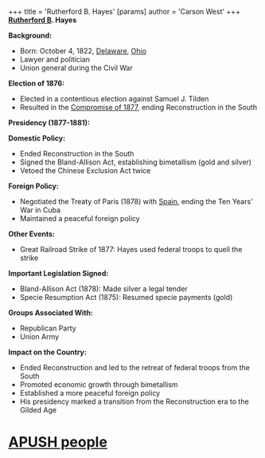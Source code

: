 +++
 title = 'Rutherford B. Hayes'
[params]
	author = 'Carson West'
+++
**[Rutherford B](./../rutherford-b/). Hayes**

**Background:**
- Born: October 4, 1822, [Delaware](./../delaware/), [Ohio](./../ohio/)
- Lawyer and politician
- Union general during the Civil War

**Election of 1876:**
- Elected in a contentious election against Samuel J. Tilden
- Resulted in the [Compromise of 1877](./../compromise-of-1877/), ending Reconstruction in the South

**Presidency (1877-1881):**

**Domestic Policy:**
- Ended Reconstruction in the South
- Signed the Bland-Allison Act, establishing bimetallism (gold and silver)
- Vetoed the Chinese Exclusion Act twice

**Foreign Policy:**
- Negotiated the Treaty of Paris (1878) with [Spain](./../spain/), ending the Ten Years' War in Cuba
- Maintained a peaceful foreign policy

**Other Events:**
- Great Railroad Strike of 1877: Hayes used federal troops to quell the strike

**Important Legislation Signed:**
- Bland-Allison Act (1878): Made silver a legal tender
- Specie Resumption Act (1875): Resumed specie payments (gold)

**Groups Associated With:**
- Republican Party
- Union Army

**Impact on the Country:**
- Ended Reconstruction and led to the retreat of federal troops from the South
- Promoted economic growth through bimetallism
- Established a more peaceful foreign policy
- His presidency marked a transition from the Reconstruction era to the Gilded Age
# [APUSH people](./../apush-people/)